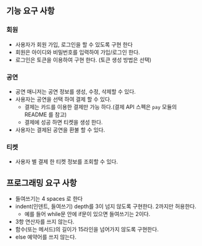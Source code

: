 ## 기능 요구 사항
### 회원
- 사용자가 회원 가입, 로그인을 할 수 있도록 구현 한다
- 회원은 아이디와 비밀번호를 입력하여 가입/로그인 한다.
- 로그인은 토큰을 이용하여 구현 한다. (토큰 생성 방법은 선택)

### 공연
- 공연 매니저는 공연 정보를 생성, 수정, 삭제할 수 있다.
- 사용자는 공연을 선택 하여 결제 할 수 있다.
  - 결제는 카드를 이용한 결제만 가능 하다.(결제 API 스펙은 `pay` 모듈의 README 를 참고)
  - 결제에 성공 하면 티켓을 생성 한다.
- 사용자는 결제된 공연을 환불 할 수 있다.

### 티켓
- 사용자 별 결제 한 티켓 정보를 조회할 수 있다.

## 프로그래밍 요구 사항
- 들여쓰기는 4 spaces 로 한다
- indent(인덴트, 들여쓰기) depth를 3이 넘지 않도록 구현한다. 2까지만 허용한다.
  - 예를 들어 while문 안에 if문이 있으면 들여쓰기는 2이다.
- 3항 연산자를 쓰지 않는다.
- 함수(또는 메서드)의 길이가 15라인을 넘어가지 않도록 구현한다.
- else 예약어를 쓰지 않는다.

